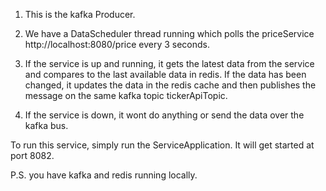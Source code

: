 1. This is the kafka Producer.

2. We have a DataScheduler thread running which polls the priceService http://localhost:8080/price every 3 seconds.

3. If the service is up and running, it gets the latest data from the service and compares to the last available data in redis. If the data has been changed,
it updates the data in the redis cache and then publishes the message on the same kafka topic tickerApiTopic.

4. If the service is down, it wont do anything or send the data over the kafka bus.

To run this service, simply run the ServiceApplication. It will get started at port 8082.

P.S. you have kafka and redis running locally.
